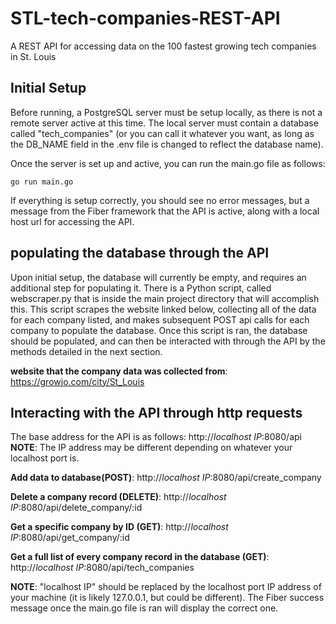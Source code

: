 # STL-tech-companies-REST-API
A REST API for accessing data on the 100 fastest growing tech companies in St. Louis

## Initial Setup
Before running, a PostgreSQL server must be setup locally, as there is not a remote server active at this time. The local server must contain a database called "tech_companies" (or you can call it whatever you want, as long as the DB_NAME field in the .env file is changed to reflect the database name).

Once the server is set up and active, you can run the main.go file as follows:

```
go run main.go
```

If everything is setup correctly, you should see no error messages, but a message from the Fiber framework that the API is active, along with a local host url for accessing the API.


## populating the database through the API
Upon initial setup, the database will currently be empty, and requires an additional step for populating it. There is a Python script, called webscraper.py that is inside the main project directory that will accomplish this. This script scrapes the website linked below, collecting all of the data for each company listed, and makes subsequent POST api calls for each company to populate the database. Once this script is ran, the database should be populated, and can then be interacted with through the API by the methods detailed in the next section.

**website that the company data was collected from**: https://growjo.com/city/St_Louis

## Interacting with the API through http requests
The base address for the API is as follows:
  http://*localhost IP*:8080/api **NOTE**: The IP address may be different depending on whatever your localhost port is.
  
**Add data to database(POST)**:
  http://*localhost IP*:8080/api/create_company

**Delete a company record (DELETE)**:
  http://*localhost IP*:8080/api/delete_company/:id

**Get a specific company by ID (GET)**:
  http://*localhost IP*:8080/api/get_company/:id

**Get a full list of every company record in the database (GET)**:
  http://*localhost IP*:8080/api/tech_companies
  
**NOTE**: "localhost IP" should be replaced by the localhost port IP address of your machine (it is likely 127.0.0.1, but could be different). The Fiber success message once the main.go file is ran will display the correct one.


